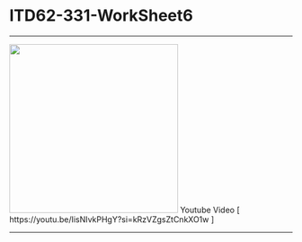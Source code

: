 # ITD62-331-WorkSheet6
<hr>
<img src="https://github.com/ffixxpp/ITD62-331-WorkSheet6/blob/main/worksheet6.jpg raw=true" width="auto" height="300">
Youtube Video [ https://youtu.be/IisNIvkPHgY?si=kRzVZgsZtCnkXO1w ]
<hr>
